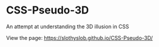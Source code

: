 # CSS-Pseudo-3D
An attempt at understanding the 3D illusion in CSS

View the page:
https://slothyslob.github.io/CSS-Pseudo-3D/
